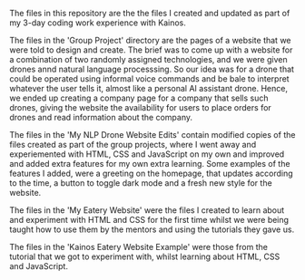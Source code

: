 The files in this repository are the the files I created and updated as part of my 3-day coding work experience with Kainos. 

The files in the 'Group Project' directory are the pages of a website that we were told to design and create. The brief was to come up with a website for a combination of two randomly assigned technologies, and we were given drones annd natural language processsing. So our idea was for a drone that could be operated using informal voice commands and be bale to interpret whatever the user tells it, almost like a personal AI assistant drone. Hence, we ended up creating a company page for a company that sells such drones, giving the website the availability for users to place orders for drones and read information about the company.

The files in the 'My NLP Drone Website Edits' contain modified copies of the files created as part of the group projects, where I went away and experiemented with HTML, CSS and JavaScript on my own and improved and added extra features for my own extra learning. Some examples of the features I added, were a greeting on the homepage, that updates according to the time, a button to toggle dark mode and a fresh new style for the website. 

The files in the 'My Eatery Website' were the files I created to learn about and experiment with HTML and CSS for the first time whilst we were being taught how to use them by the mentors and using the tutorials they gave us.

The files in the 'Kainos Eatery Website Example' were those from the tutorial that we got to experiment with, whilst learning about HTML, CSS and JavaScript.

